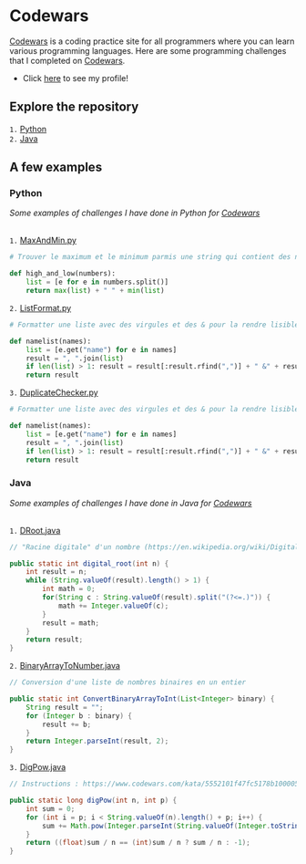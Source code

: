 # Codewars

[Codewars](https://www.codewars.com) is a coding practice site for all programmers where you can learn various programming languages.
Here are some programming challenges that I completed on [Codewars](https://www.codewars.com).<br>
- Click [here](https://www.codewars.com/users/Stolexx_) to see my profile!

## Explore the repository

`1.` [Python](https://github.com/Stolexx/Codewars/tree/main/python)<br>
`2.` [Java](https://github.com/Stolexx/Codewars/tree/main/java)

## A few examples
### Python

<i>Some examples of challenges I have done in Python for [Codewars](https://www.codewars.com)</i><br>
<br>

`1.` [MaxAndMin.py](https://github.com/Stolexx/Codewars/blob/main/python/MaxAndMin.py)

```python
# Trouver le maximum et le minimum parmis une string qui contient des nombres

def high_and_low(numbers):
    list = [e for e in numbers.split()]
    return max(list) + " " + min(list)
```

`2.` [ListFormat.py](https://github.com/Stolexx/Codewars/blob/main/python/ListFormat.py)

```python
# Formatter une liste avec des virgules et des & pour la rendre lisible

def namelist(names):
    list = [e.get("name") for e in names]
    result = ", ".join(list)
    if len(list) > 1: result = result[:result.rfind(",")] + " &" + result[result.rfind(",")+1:]
    return result
```

`3.` [DuplicateChecker.py](https://github.com/Stolexx/Codewars/blob/main/python/DuplicateChecker.py)

```python
# Formatter une liste avec des virgules et des & pour la rendre lisible

def namelist(names):
    list = [e.get("name") for e in names]
    result = ", ".join(list)
    if len(list) > 1: result = result[:result.rfind(",")] + " &" + result[result.rfind(",")+1:]
    return result
```

### Java

<i>Some examples of challenges I have done in Java for [Codewars](https://www.codewars.com)</i><br>
<br>

`1.` [DRoot.java](https://github.com/Stolexx/Codewars/blob/main/java/DRoot.java)

```java
// "Racine digitale" d'un nombre (https://en.wikipedia.org/wiki/Digital_root)

public static int digital_root(int n) {
    int result = n;
    while (String.valueOf(result).length() > 1) {
        int math = 0;
        for(String c : String.valueOf(result).split("(?<=.)")) {
            math += Integer.valueOf(c);
        }
        result = math;
    }
    return result;
}
```

`2.` [BinaryArrayToNumber.java](https://github.com/Stolexx/Codewars/blob/main/java/BinaryArrayToNumber.java)

```java
// Conversion d'une liste de nombres binaires en un entier

public static int ConvertBinaryArrayToInt(List<Integer> binary) {
    String result = "";
    for (Integer b : binary) {
        result += b;
    }
    return Integer.parseInt(result, 2);
}
```

`3.` [DigPow.java](https://github.com/Stolexx/Codewars/blob/main/java/DigPow.java)

```java
// Instructions : https://www.codewars.com/kata/5552101f47fc5178b1000050

public static long digPow(int n, int p) {
    int sum = 0;
    for (int i = p; i < String.valueOf(n).length() + p; i++) {
        sum += Math.pow(Integer.parseInt(String.valueOf(Integer.toString(n).toCharArray()[i-p])), i);
    }
    return ((float)sum / n == (int)sum / n ? sum / n : -1);
}
```

